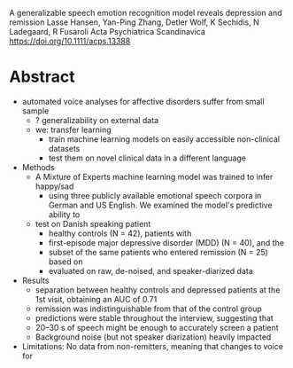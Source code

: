 A generalizable speech emotion recognition model reveals depression and remission
Lasse Hansen, Yan-Ping Zhang, Detler Wolf, K Sechidis, N Ladegaard, R Fusaroli
Acta Psychiatrica Scandinavica https://doi.org/10.1111/acps.13388

# Abstract

* automated voice analyses for affective disorders suffer from small sample
  * ? generalizability on external data
  * we: transfer learning
    * train machine learning models on easily accessible non-clinical datasets
    * test them on novel clinical data in a different language
* Methods
  * A Mixture of Experts machine learning model was trained to infer happy/sad
    * using three publicly available emotional speech corpora
      in German and US English. We examined the model's predictive ability to
  * test on Danish speaking patient
    * healthy controls (N = 42), patients with
    * first-episode major depressive disorder (MDD) (N = 40), and the
    * subset of the same patients who entered remission (N = 25) based on
    * evaluated on raw, de-noised, and speaker-diarized data
* Results
  * separation between healthy controls and depressed patients at the 1st
    visit, obtaining an AUC of 0.71
  * remission was indistinguishable from that of the control group
  * predictions were stable throughout the interview, suggesting that
  * 20–30 s of speech might be enough to accurately screen a patient
  * Background noise (but not speaker diarization) heavily impacted
* Limitations: No data from non-remitters, meaning that changes to voice for
